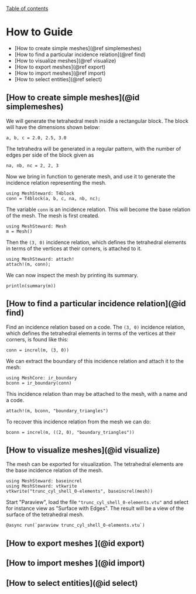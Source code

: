 [Table of contents](https://petrkryslucsd.github.io/MeshSteward.jl/latest/index.html)

# How to Guide

- [How to create simple meshes](@ref simplemeshes)
- [How to find a particular incidence relation](@ref find)
- [How to visualize meshes](@ref visualize)
- [How to export meshes](@ref export)
- [How to import meshes](@ref import)
- [How to select entities](@ref select)

## [How to create simple meshes](@id simplemeshes)

We will generate the tetrahedral mesh inside a rectangular block.
The block will have the dimensions shown below:
```
a, b, c = 2.0, 2.5, 3.0
```
The tetrahedra will be generated in a regular pattern, with the number of
edges per side of the block given as
```
na, nb, nc = 2, 2, 3
```
Now we bring in function to generate mesh, and use it to generate the incidence relation representing the mesh.
```
using MeshSteward: T4block
conn = T4block(a, b, c, na, nb, nc);
```

The variable `conn` is an incidence relation. This will become the base
relation of the mesh. The mesh is first created.
```
using MeshSteward: Mesh
m = Mesh()
```
Then the ``(3, 0)`` incidence relation, which defines the tetrahedral elements in terms of the vertices at their corners, is attached to it.
```
using MeshSteward: attach!
attach!(m, conn);
```

We can now inspect the mesh by printing its summary.
```
println(summary(m))
```

## [How to find a particular incidence relation](@id find)

Find an incidence relation based on a code. 
The ``(3, 0)`` incidence relation, which defines the tetrahedral elements in terms of the vertices at their corners, is found like this:
```
conn = increl(m, (3, 0))
```

We can extract the boundary of this incidence relation and attach it to the mesh:
```
using MeshCore: ir_boundary
bconn = ir_boundary(conn)
```
This incidence relation than may be attached to the mesh, with a name and a code.
```
attach!(m, bconn, "boundary_triangles") 
```
To recover this incidence relation from the mesh we can do:
```
bconn = increl(m, ((2, 0), "boundary_triangles"))
```

## [How to visualize meshes](@id visualize)

The mesh can be exported for visualization. The tetrahedral elements are the
base incidence relation of the mesh.

```
using MeshSteward: baseincrel
using MeshSteward: vtkwrite
vtkwrite("trunc_cyl_shell_0-elements", baseincrel(mesh))
```

Start "Paraview", load the file `"trunc_cyl_shell_0-elements.vtu"` and
select for instance view as "Surface with Edges". The result will be a view
of the surface of the tetrahedral mesh.
```
@async run(`paraview trunc_cyl_shell_0-elements.vtu`)
```

## [How to export meshes ](@id export)
## [How to import meshes ](@id import)


## [How to select entities](@id select)

